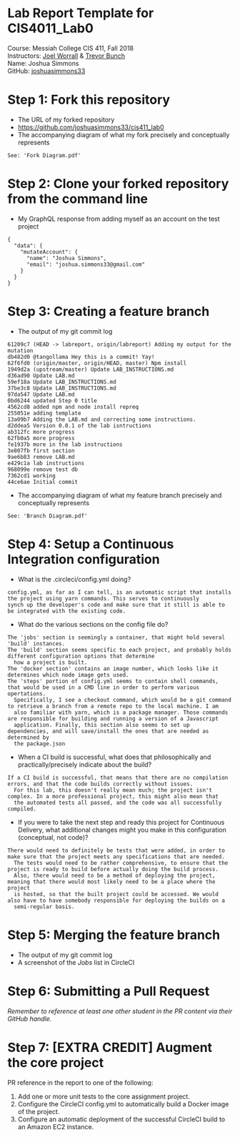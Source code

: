# Lab Report Template for CIS4011_Lab0
Course: Messiah College CIS 411, Fall 2018<br/>
Instructors: [Joel Worrall](https://github.com/tangollama) & [Trevor Bunch](https://github.com/trevordbunch)<br/>
Name: Joshua Simmons<br/>
GitHub: [joshuasimmons33](https://github.com/joshuasimmons33)<br/>

# Step 1: Fork this repository
- The URL of my forked repository
- https://github.com/joshuasimmons33/cis411_lab0
- The accompanying diagram of what my fork precisely and conceptually represents
```
See: 'Fork Diagram.pdf'
```
# Step 2: Clone your forked repository from the command line
- My GraphQL response from adding myself as an account on the test project
```
{
  "data": {
    "mutateAccount": {
      "name": "Joshua Simmons",
      "email": "joshua.simmons33@gmail.com"
    }
  }
}
```

# Step 3: Creating a feature branch
- The output of my git commit log
```
61209c7 (HEAD -> labreport, origin/labreport) Adding my output for the mutation
db482d0 @tangollama Hey this is a commit! Yay!
62f6fd0 (origin/master, origin/HEAD, master) Npm install
1949d2a (upstream/master) Update LAB_INSTRUCTIONS.md
d36ad90 Update LAB.md
59ef18a Update LAB_INSTRUCTIONS.md
37be3c8 Update LAB_INSTRUCTIONS.md
97da547 Update LAB.md
0bd6244 updated Step 0 title
4562cd8 added npm and node install repreq
255051e adding template
13a09b7 Adding the LAB.md and correcting some instructions.
d2ddea5 Version 0.0.1 of the lab isntructions
ab312fc more progress
62fb0a5 more progress
fe1937b more in the lab instructions
3e807fb first section
9ae6b83 remove LAB.md
e429c1a lab instructions
968099e remove test db
7362cd1 working
44ce6ae Initial commit

```
- The accompanying diagram of what my feature branch precisely and conceptually represents
```
See: 'Branch Diagram.pdf'
```

# Step 4: Setup a Continuous Integration configuration
- What is the .circleci/config.yml doing?
```
config.yml, as far as I can tell, is an automatic script that installs the project using yarn commands. This serves to continuously
synch up the developer's code and make sure that it still is able to be integrated with the existing code.
```
- What do the various sections on the config file do?
```
The 'jobs' section is seemingly a container, that might hold several 'build' instances.
The 'build' section seems specific to each project, and probably holds different configuration options that determine
  how a project is built.
The 'docker section' contains an image number, which looks like it determines which node image gets used.
The 'steps' portion of config.yml seems to contain shell commands, that would be used in a CMD line in order to perform various opertations.
  Specifically, I see a checkout command, which would be a git command to retrieve a branch from a remote repo to the local machine. I am
  also familiar with yarn, which is a package manager. Those commands are responsible for building and running a version of a Javascript
  application. Finally, this section also seems to set up dependencies, and will save/install the ones that are needed as determined by
  the package.json
```
- When a CI build is successful, what does that philosophically and practically/precisely indicate about the build?
```
If a CI build is successful, that means that there are no compilation errors, and that the code builds correctly without issues.
  For this lab, this doesn't really mean much; the project isn't complex. In a more professional project, this might also mean that
  the automated tests all passed, and the code was all successfully compiled.
```
- If you were to take the next step and ready this project for Continuous Delivery, what additional changes might you make in this configuration (conceptual, not code)?
```
There would need to definitely be tests that were added, in order to make sure that the project meets any specifications that are needed.
  The tests would need to be rather comprehensive, to ensure that the project is ready to build before actually doing the build process.
  Also, there would need to be a method of deploying the project, meaning that there would most likely need to be a place where the project
  is hosted, so that the built project could be accessed. We would also have to have somebody responsible for deploying the builds on a
  semi-regular basis.
```

# Step 5: Merging the feature branch
* The output of my git commit log
* A screenshot of the _Jobs_ list in CircleCI

# Step 6: Submitting a Pull Request
_Remember to reference at least one other student in the PR content via their GitHub handle._

# Step 7: [EXTRA CREDIT] Augment the core project
PR reference in the report to one of the following:
1. Add one or more unit tests to the core assignment project.
2. Configure the CircleCI config.yml to automatically build a Docker image of the project.
3. Configure an automatic deployment of the successful CircleCI build to an Amazon EC2 instance.
